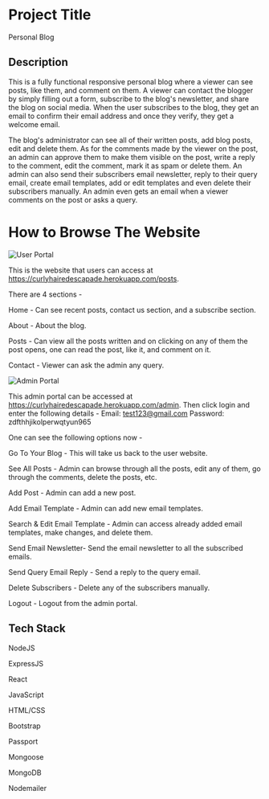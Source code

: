 # Project Title

Personal Blog 

## Description

This is a fully functional responsive personal blog where a viewer can see posts, like them, and comment on them. A viewer can contact the blogger by simply filling out a form, subscribe to the blog's newsletter, and share the blog on social media. When the user subscribes to the blog, they get an email to confirm their email address and once they verify, they get a welcome email.

The blog's administrator can see all of their written posts, add blog posts, edit and delete them. As for the comments made by the viewer on the post, an admin can approve them to make them visible on the post, write a reply to the comment, edit the comment, mark it as spam or delete them. An admin can also send their subscribers email newsletter, reply to their query email, create email templates, add or edit templates and even delete their subscribers manually. An admin even gets an email when a viewer comments on the post or asks a  query. 

# How to Browse The Website

![User Portal](https://user-images.githubusercontent.com/26858784/179405699-9349ed0c-c41a-41d3-8511-df05fa9b8bc2.png)

This is the website that users can access at https://curlyhairedescapade.herokuapp.com/posts.

There are 4 sections -

Home - Can see recent posts, contact us section, and a subscribe section.

About - About the blog.

Posts - Can view all the posts written and on clicking on any of them the post opens, one can read the post, like it, and comment on it.

Contact - Viewer can ask the admin any query.



![Admin Portal](https://user-images.githubusercontent.com/26858784/179403376-95b9f22a-ce16-483d-84cf-6844de06e29b.png)

This admin portal can be accessed at https://curlyhairedescapade.herokuapp.com/admin. Then click login and enter the following details -
Email: test123@gmail.com
Password: zdfthhjikolperwqtyun965

One can see the following options now - 

Go To Your Blog - This will take us back to the user website.

See All Posts - Admin can browse through all the posts, edit any of them, go through the comments, delete the posts, etc.

Add Post - Admin can add a new post.

Add  Email Template - Admin can add new email templates.

Search & Edit Email Template -  Admin can access already added email templates, make changes, and delete them.

Send Email Newsletter- Send the email newsletter to all the subscribed emails.

Send Query Email Reply - Send a reply to the query email.

Delete Subscribers - Delete any of the subscribers manually.

Logout - Logout from the admin portal.


## Tech Stack

NodeJS

ExpressJS

React

JavaScript

HTML/CSS

Bootstrap

Passport

Mongoose

MongoDB

Nodemailer

